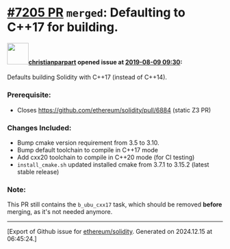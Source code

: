 # [\#7205 PR](https://github.com/ethereum/solidity/pull/7205) `merged`: Defaulting to C++17 for building.

#### <img src="https://avatars.githubusercontent.com/u/56763?u=373e0766d5c45bef8c7c7fc5ed48394935772065&v=4" width="50">[christianparpart](https://github.com/christianparpart) opened issue at [2019-08-09 09:30](https://github.com/ethereum/solidity/pull/7205):

Defaults building Solidity with C++17 (instead of C++14).

### Prerequisite:
* Closes https://github.com/ethereum/solidity/pull/6884 (static Z3 PR)

### Changes Included:
* Bump cmake version requirement from 3.5 to 3.10.
* Bump default toolchain to compile in C++17 mode
* Add cxx20 toolchain to compile in C++20 mode (for CI testing)
* `install_cmake.sh` updated installed cmake from 3.7.1 to 3.15.2 (latest stable release)

### Note:
This PR still contains the `b_ubu_cxx17` task, which should be removed **before** merging, as it's not needed anymore.




-------------------------------------------------------------------------------



[Export of Github issue for [ethereum/solidity](https://github.com/ethereum/solidity). Generated on 2024.12.15 at 06:45:24.]
